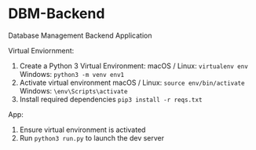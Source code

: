# DBM-Backend
Database Management Backend Application

Virtual Enviornment:
1. Create a Python 3 Virtual Environment:
    macOS / Linux: `virtualenv env`
    Windows: `python3 -m venv env1`
2. Activate virtual environment
    macOS / Linux: `source env/bin/activate`
    Windows: `\env\Scripts\activate`
3. Install required dependencies
    `pip3 install -r reqs.txt` 

App:
1. Ensure virtual environment is activated
2. Run `python3 run.py` to launch the dev server
